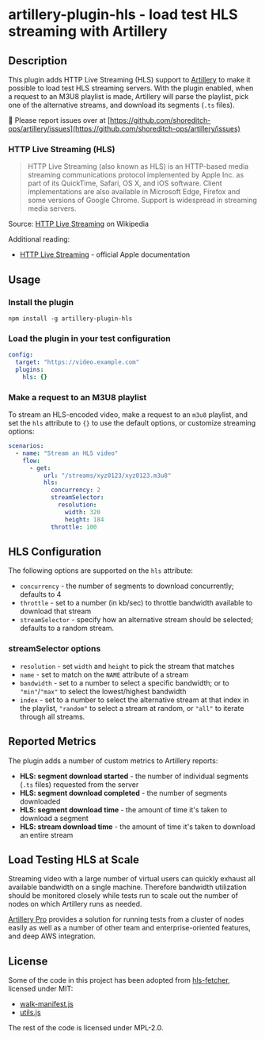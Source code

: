 # artillery-plugin-hls - load test HLS streaming with Artillery

## Description

This plugin adds HTTP Live Streaming (HLS) support to [Artillery](https://artillery.io) to make it possible to load test HLS streaming servers. With the plugin enabled, when a request to an M3U8 playlist is made, Artillery will parse the playlist, pick one of the alternative streams, and download its segments (`.ts` files).

🐞 Please report issues over at [https://github.com/shoreditch-ops/artillery/issues](https://github.com/shoreditch-ops/artillery/issues)

### HTTP Live Streaming (HLS)

> HTTP Live Streaming (also known as HLS) is an HTTP-based media streaming communications protocol implemented by Apple Inc. as part of its QuickTime, Safari, OS X, and iOS software. Client implementations are also available in Microsoft Edge, Firefox and some versions of Google Chrome. Support is widespread in streaming media servers.

Source: [HTTP Live Streaming](https://en.wikipedia.org/wiki/HTTP_Live_Streaming) on Wikipedia

Additional reading:
- [HTTP Live Streaming](https://developer.apple.com/streaming/) - official Apple documentation

## Usage

### Install the plugin

```
npm install -g artillery-plugin-hls
```

### Load the plugin in your test configuration

```yaml
config:
  target: "https://video.example.com"
  plugins:
    hls: {}
```

### Make a request to an M3U8 playlist

To stream an HLS-encoded video, make a request to an `m3u8` playlist, and set the `hls` attribute to `{}` to use the default options, or customize streaming options:

```yaml
scenarios:
  - name: "Stream an HLS video"
    flow:
      - get:
          url: "/streams/xyz0123/xyz0123.m3u8"
          hls:
            concurrency: 2
            streamSelector:
              resolution:
                width: 320
                height: 184
            throttle: 100
```

## HLS Configuration

The following options are supported on the `hls` attribute:

- `concurrency` - the number of segments to download concurrently; defaults to 4
- `throttle` - set to a number (in kb/sec) to throttle bandwidth available to download that stream
- `streamSelector` - specify how an alternative stream should be selected; defaults to a random stream.

### streamSelector options

- `resolution` - set `width` and `height` to pick the stream that matches
- `name` - set to match on the `NAME` attribute of a stream
- `bandwidth` - set to a number to select a specific bandwidth; or to `"min"`/`"max"` to select the lowest/highest bandwidth
- `index` - set to a number to select the alternative stream at that index in the playlist, `"random"` to select a stream at random, or `"all"` to iterate through all streams.

## Reported Metrics

The plugin adds a number of custom metrics to Artillery reports:

- **HLS: segment download started** - the number of individual segments (`.ts` files) requested from the server
- **HLS: segment download completed** - the number of segments downloaded
- **HLS: segment download time** - the amount of time it's taken to download a segment
- **HLS: stream download time** - the amount of time it's taken to download an entire stream

## Load Testing HLS at Scale

Streaming video with a large number of virtual users can quickly exhaust all available bandwidth on a single machine. Therefore bandwidth utilization should be monitored closely while tests run to scale out the number of nodes on which Artillery runs as needed.

[Artillery Pro](https://artillery.io/pro) provides a solution for running tests from a cluster of nodes easily as well as a number of other team and enterprise-oriented features, and deep AWS integration.

## License

Some of the code in this project has been adopted from [hls-fetcher](https://github.com/videojs/hls-fetcher/), licensed under MIT:

- [walk-manifest.js](./walk-manifest.js)
- [utils.js](./utils.js)

The rest of the code is licensed under MPL-2.0.
